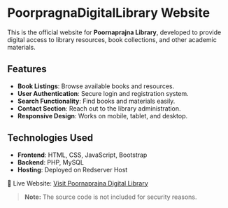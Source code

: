 # PoorpragnaDigitalLibrary Website

This is the official website for **Poornaprajna Library**, developed to provide digital access to library resources, book collections, and other academic materials.

## Features
- **Book Listings**: Browse available books and resources.
- **User Authentication**: Secure login and registration system.
- **Search Functionality**: Find books and materials easily.
- **Contact Section**: Reach out to the library administration.
- **Responsive Design**: Works on mobile, tablet, and desktop.

## Technologies Used
- **Frontend**: HTML, CSS, JavaScript, Bootstrap
- **Backend**: PHP, MySQL
- **Hosting**: Deployed on Redserver Host

🚀 Live Website: [Visit Poornaprajna Digital Library](https://www.poornaprajnalibrary.com)

> **Note:** The source code is not included for security reasons.

